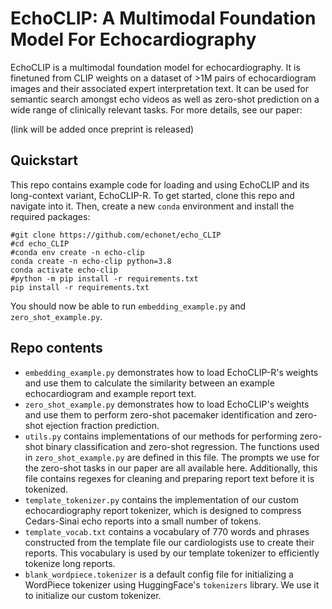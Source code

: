# EchoCLIP: A Multimodal Foundation Model For Echocardiography

EchoCLIP is a multimodal foundation model for echocardiography. It is finetuned from CLIP weights on a dataset of >1M pairs of echocardiogram images and their associated expert interpretation text. It can be used for semantic search amongst echo videos as well as zero-shot prediction on a wide range of clinically relevant tasks. For more details, see our paper:

(link will be added once preprint is released)
<!-- [Multimodal Foundation Models For Echocardiogram Interpretation](https://arxiv.org/abs/) -->

## Quickstart

This repo contains example code for loading and using EchoCLIP and its long-context variant, EchoCLIP-R. To get started, clone this repo and navigate into it. Then, create a new `conda` environment and install the required packages:

```shell
#git clone https://github.com/echonet/echo_CLIP
#cd echo_CLIP
#conda env create -n echo-clip
conda create -n echo-clip python=3.8
conda activate echo-clip
#python -m pip install -r requirements.txt
pip install -r requirements.txt
```
You should now be able to run `embedding_example.py` and `zero_shot_example.py`.

## Repo contents

* `embedding_example.py` demonstrates how to load EchoCLIP-R's weights and use them to calculate the similarity between an example echocardiogram and example report text.
* `zero_shot_example.py` demonstrates how to load EchoCLIP's weights and use them to perform zero-shot pacemaker identification and zero-shot ejection fraction prediction.
* `utils.py` contains implementations of our methods for performing zero-shot binary classification and zero-shot regression. The functions used in `zero_shot_example.py` are defined in this file. The prompts we use for the zero-shot tasks in our paper are all available here. Additionally, this file contains regexes for cleaning and preparing report text before it is tokenized.
* `template_tokenizer.py` contains the implementation of our custom echocardiography report tokenizer, which is designed to compress Cedars-Sinai echo reports into a small number of tokens.
* `template_vocab.txt` contains a vocabulary of 770 words and phrases constructed from the template file our cardiologists use to create their reports. This vocabulary is used by our template tokenizer to efficiently tokenize long reports.
* `blank_wordpiece.tokenizer` is a default config file for initializing a WordPiece tokenizer using HuggingFace's `tokenizers` library. We use it to initialize our custom tokenizer.
